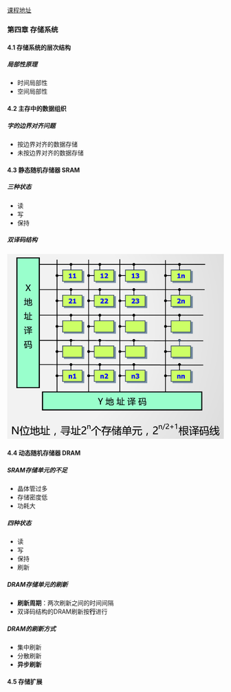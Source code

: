 [课程地址](https://www.icourse163.org/course/HUST-1003159001?tid=1206776230)

### 第四章 存储系统

#### 4.1 存储系统的层次结构

##### 局部性原理

- 时间局部性
- 空间局部性

#### 4.2 主存中的数据组织

##### 字的边界对齐问题

- 按边界对齐的数据存储
- 未按边界对齐的数据存储

#### 4.3 静态随机存储器 SRAM

##### 三种状态

- 读
- 写
- 保持

##### 双译码结构

![双译码结构](image-20200309183316607.png)

#### 4.4 动态随机存储器 DRAM

##### SRAM存储单元的不足

- 晶体管过多
- 存储密度低
- 功耗大

##### 四种状态

- 读
- 写
- 保持
- 刷新

##### DRAM存储单元的刷新

- **刷新周期**：两次刷新之间的时间间隔
- 双译码结构的DRAM刷新按**行**进行

##### DRAM的刷新方式

- 集中刷新
- 分散刷新
- **异步刷新**

#### 4.5 存储扩展



